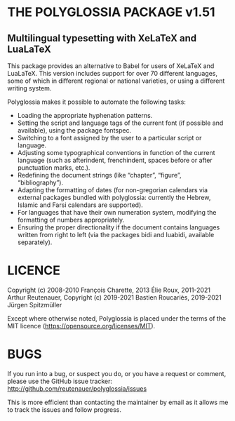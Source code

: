 # THE POLYGLOSSIA PACKAGE v1.51
## Multilingual typesetting with XeLaTeX and LuaLaTeX

This package provides an alternative to Babel for users of XeLaTeX and LuaLaTeX.
This version includes support for over 70 different languages, some of which in
different regional or national varieties, or using a different writing system.

Polyglossia makes it possible to automate the following tasks:

* Loading the appropriate hyphenation patterns.
* Setting the script and language tags of the current font (if possible and
  available), using the package fontspec.
* Switching to a font assigned by the user to a particular script or language.
* Adjusting some typographical conventions in function of the current language
  (such as afterindent, frenchindent, spaces before or after punctuation marks,
  etc.).
* Redefining the document strings (like “chapter”, “figure”, “bibliography”).
* Adapting the formatting of dates (for non-gregorian calendars via external
  packages bundled with polyglossia: currently the Hebrew, Islamic and Farsi
  calendars are supported).
* For languages that have their own numeration system, modifying the formatting
  of numbers appropriately.
* Ensuring the proper directionality if the document contains languages
  written from right to left (via the packages bidi and luabidi, available
  separately).

# LICENCE

Copyright (c) 2008-2010 François Charette, 2013 Élie Roux, 2011-2021 Arthur Reutenauer,
Copyright (c) 2019-2021 Bastien Roucariès, 2019-2021 Jürgen Spitzmüller

Except where otherwise noted, Polyglossia is placed under the terms of the MIT licence
(https://opensource.org/licenses/MIT).

# BUGS

If you run into a bug, or suspect you do, or you have a request or comment, please
use the GitHub issue tracker: http://github.com/reutenauer/polyglossia/issues

This is more efficient than contacting the maintainer by email as it allows me
to track the issues and follow progress.
